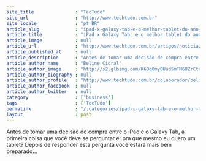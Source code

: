 ```yaml
---
site_title               : "TecTudo"
site_url                 : "http://www.techtudo.com.br"
site_locale              : "pt_BR"
article_slug             : "ipad-x-galaxy-tab-e-o-melhor-tablet-do-ano-e"
article_title            : "iPad x Galaxy Tab: e o melhor tablet do ano é..."
article_image            : null
article_url              : "http://www.techtudo.com.br/artigos/noticia/2010/12/ipad-x-galaxy-tab-e-o-melhor-tablet-do-ano-e.html"
article_published_at     : null
article_description      : "Antes de tomar uma decisão de compra entre o iPad e o Galaxy Tab, a primeira coisa que você deve se perguntar é: pra que mesmo eu quero um tablet? Depois de responder esta pergunta você estará mais bem preparado..."
article_author_name      : "Beline Cidral"
article_author_image     : "http://s2.glbimg.com/K6Dq0my0Uud5mTM6UZrCto7y_Bw=/30x30/s2.glbimg.com/SaD1n0_T84URCrGrtUAxmYQrYNA=/0x0:140x140/75x75/s.glbimg.com/po/tt2/f/original/2013/01/25/beline_cidral.jpg"
article_author_biography : null
article_author_profile   : "http://www.techtudo.com.br/colaborador/beline-cidral.html"
article_author_facebook  : null
article_author_twitter   : null
category                 : ['business']
tags                     : ['TecTudo']
permalink                : "/:categories/ipad-x-galaxy-tab-e-o-melhor-tablet-do-ano-e/"
layout                   : post
---
```


Antes de tomar uma decisão de compra entre o iPad e o Galaxy Tab, a primeira coisa que você deve se perguntar é: pra que mesmo eu quero um tablet? Depois de responder esta pergunta você estará mais bem preparado...
